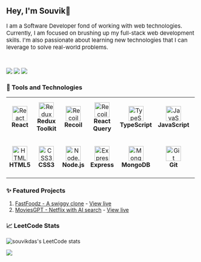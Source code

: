 ## Hey, I'm Souvik👋

<p style="font-size: 15px;">I am a Software Developer fond of working with web technologies. Currently, I am focused on brushing up my full-stack web development skills. I'm also passionate about learning new technologies that I can leverage to solve real-world problems.</p>
<br>

<a href="https://www.linkedin.com/in/souvikdasdev/"><img src="https://img.shields.io/badge/LinkedIn-blue?style=for-the-badge&logo=linkedin&logoColor=white" /></a> <a href="https://leetcode.com/souvikdas/"><img src="https://img.shields.io/badge/LeetCode-black?style=for-the-badge&logo=leetcode&logoColor=yellow" /></a> <a href="mailto:dronser8@gmail.com"><img src="https://img.shields.io/badge/Gmail-red?style=for-the-badge&logo=gmail&logoColor=white" /></a>


### 🔧 Tools and Technologies

<table>
  <tr>
  <td align="center" height="108" width="108">
      <img
        src="https://cdn.jsdelivr.net/gh/devicons/devicon/icons/react/react-original.svg"
        width="40"
        height="40"
        alt="React"
      />
      <br /><strong>React</strong>
    </td>
    <td align="center" height="108" width="108">
      <img
        src="https://cdn.jsdelivr.net/gh/devicons/devicon/icons/redux/redux-original.svg"
        width="40"
        height="40"
        alt="Redux Toolkit"
      />
      <br /><strong>Redux Toolkit</strong>
    </td>
    <td align="center" height="108" width="108">
      <img
        src="https://cdn.worldvectorlogo.com/logos/recoil-js.svg"
        width="40"
        height="40"
        alt="Recoil"
      />
      <br /><strong>Recoil</strong>
    </td>
    <td align="center" height="108" width="108">
      <img
        src="https://miro.medium.com/v2/resize:fit:1400/1*elhu-42TzQEdsFjKDbQhhA.png"
        width="40"
        height="40"
        alt="Recoil"
      />
      <br /><strong>React Query</strong>
    </td>
    <td align="center" height="108" width="108">
      <img
        src="https://cdn.jsdelivr.net/gh/devicons/devicon/icons/typescript/typescript-original.svg"
        width="40"
        height="40"
        alt="TypeScript"
      />
      <br /><strong>TypeScript</strong>
    </td>
    <td align="center" height="108" width="108">
      <img
        src="https://cdn.jsdelivr.net/gh/devicons/devicon/icons/javascript/javascript-plain.svg"
        width="40"
        height="40"
        alt="JavaScript"
      />
      <br /><strong>JavaScript</strong>
    </td>
    <td align="center" height="108" width="108">
      <img
        src="https://cdn.jsdelivr.net/gh/devicons/devicon@latest/icons/tailwindcss/tailwindcss-original.svg"
        width="40"
        height="40"
        alt="TailwindCSS"
      />
      <br /><strong>TailwindCSS</strong>
    </td>
  </tr>
  <tr>
  <td align="center" height="108" width="108">
      <img
        src="https://cdn.jsdelivr.net/gh/devicons/devicon/icons/html5/html5-plain.svg"
        width="40"
        height="40"
        alt="HTML"
      />
      <br /><strong>HTML5</strong>
    </td>
    <td align="center" height="108" width="108">
      <img
        src="https://cdn.jsdelivr.net/gh/devicons/devicon/icons/css3/css3-plain.svg"
        width="40"
        height="40"
        alt="CSS3"
      />
      <br /><strong>CSS3</strong>
    </td>
    <td align="center" height="108" width="108">
      <img
        src="https://cdn.jsdelivr.net/gh/devicons/devicon/icons/nodejs/nodejs-original.svg"
        width="40"
        height="40"
        alt="Node.js"
      />
      <br /><strong>Node.js</strong>
    </td>
    <td align="center" height="108" width="108">
      <img
        src="https://cdn.jsdelivr.net/gh/devicons/devicon/icons/express/express-original.svg"
        width="40"
        height="40"
        alt="Express"
      />
      <br /><strong>Express</strong>
    </td>
    <td align="center" height="108" width="108">
      <img
        src="https://cdn.jsdelivr.net/gh/devicons/devicon/icons/mongodb/mongodb-original.svg"
        width="40"
        height="40"
        alt="MongoDB"
      />
      <br /><strong>MongoDB</strong>
    </td>
    <td align="center" height="108" width="108">
      <img
        src="https://cdn.jsdelivr.net/gh/devicons/devicon/icons/git/git-original.svg"
        width="40"
        height="40"
        alt="Git"
      />
      <br /><strong>Git</strong>
    </td>
    <td align="center" height="108" width="108">
      <img
        src="https://cdn.jsdelivr.net/gh/devicons/devicon/icons/npm/npm-original-wordmark.svg"
        width="40"
        height="40"
        alt="Npm"
      />
      <br /><strong>Npm</strong>
    </td>
  </tr>
</table>

### ✨ Featured Projects

1. [FastFoodz - A swiggy clone](https://github.com/dr0nser/fastfoodz) - [View live](https://fastfoodz-dr0nser.vercel.app/)
2. [MoviesGPT - Netflix with AI search](https://github.com/dr0nser/movies-gpt) - [View live](https://moviesgpt-dr0nser.vercel.app/)

### 📈 LeetCode Stats
![souvikdas's LeetCode stats](https://leetcode-stats-six.vercel.app/?username=souvikdas&theme=dark)

![](https://leetcode-stat-api.herokuapp.com/souvikdas/theme=dark)
